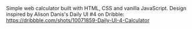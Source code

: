 Simple web calculator built with HTML, CSS and vanilla JavaScript.
Design inspired by Alison Danis's Daily UI #4 on Dribble: https://dribbble.com/shots/10071859-Daily-UI-4-Calculator

